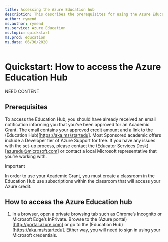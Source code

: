 ```yaml
---
title: Accessing the Azure Education hub
description: This describes the prerequisites for using the Azure Education hub.
author: rymend
ms.author: rymend
ms.service: Azure Education
ms.topic: quickstart
ms.prod: education
ms.date: 06/30/2020
---
```


# Quickstart: How to access the Azure Education Hub
NEED CONTENT

## Prerequisites
To access the Education Hub, you should have already received an email notification informing you that you’ve been approved for an Academic Grant. The email contains your approved credit amount and a link to the (Education Hub)[https://aka.ms/startedu]. Most Sponsored academic offers include a Developer tier of Azure Support for free. If you have any issues with the set-up process, please contact the
(Educator Services Desk)[azuredu@microsoft.com] or contact a local Microsoft representative that you’re working with.

> [!IMPORTANT] 
> In order to use your Academic Grant, you must create a classroom in the Education Hub use subscriptions within the classroom that will access your Azure credit.


## How to access the Azure Education hub
1. In a browser, open a private browsing tab such as Chrome’s Incognito or Microsoft Edge’s InPrivate. Browse to the (Azure portal)[http://portal.azure.com] or go to the (Education Hub)[https://aka.ms/startedu]. Either way, you will need to sign in using your Microsoft credentials.
<!-- IMAGE>
1. When prompted, enter your Microsoft Account email address and password.
Click **Sign In**.
> [!IMPORTANT]
> Confirm if you are signing-in with an Organizational/Work Account (like your institution’s @domain.edu) If so, select this option on the left-side of the window first. This will take you to a different log-in screen.
<!-- IMAGE>
1. Once signed in, you will be directed to the Azure Portal. To find the Education Hub, you
can search for ‘Education’ under the **All Services** menu, Search Bar at the top of the
Portal, or use the following link to open the Education Hub.
1. You should now see the Education Hub Get Started page.

## Next steps

> NEED CONTENT (education get started page??)

